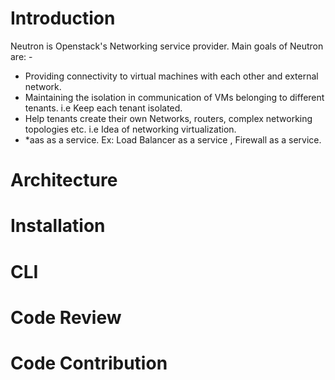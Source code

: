 # Introduction
Neutron is Openstack's Networking service provider. Main goals of Neutron are: - <br />
<ul>
  <li>
    Providing connectivity to virtual machines with each other and external network.
  </li>
  <li>
    Maintaining the isolation in communication of VMs belonging to different tenants. i.e Keep each tenant isolated.
  </li>
  <li>  
    Help tenants create their own Networks, routers, complex networking topologies etc. i.e Idea of networking virtualization.
  </li>
  <li>
    *aas as a service. Ex: Load Balancer as a service , Firewall as a service.
  </li>
  </ul>


# Architecture

# Installation

# CLI 

# Code Review

# Code Contribution
